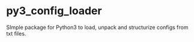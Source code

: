 # py3_config_loader
SImple package for Python3 to load, unpack and structurize configs from txt files.
